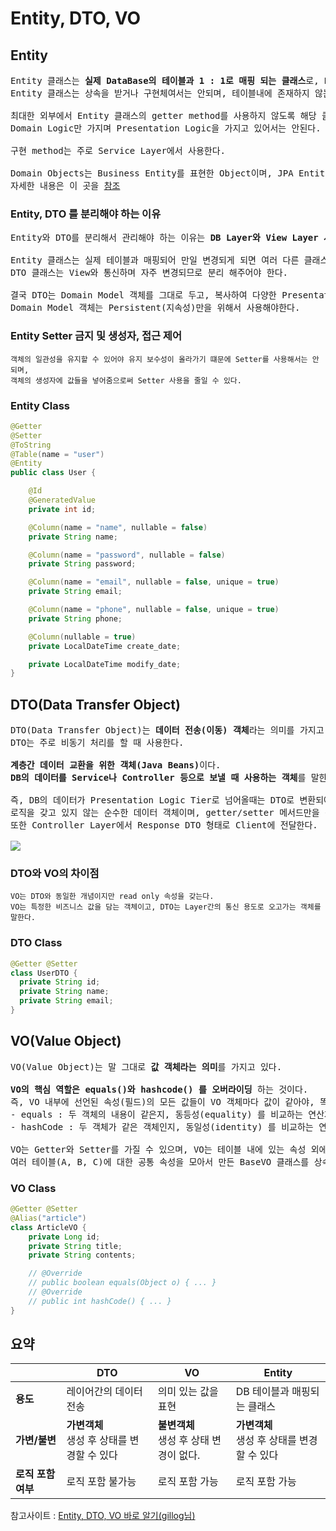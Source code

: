 # Entity, DTO, VO
## Entity
<pre>
Entity 클래스는 <b>실제 DataBase의 테이블과 1 : 1로 매핑 되는 클래스</b>로, <b>DB의 테이블내에 존재하는 컬럼만을 속성(필드)으로</b> 가져야 한다.
Entity 클래스는 상속을 받거나 구현체여서는 안되며, 테이블내에 존재하지 않는 컬럼을 가져서도 안된다.

최대한 외부에서 Entity 클래스의 getter method를 사용하지 않도록 해당 클래스 안에서 필요한 로직 method을 구현 해야하고,
Domain Logic만 가지며 Presentation Logic을 가지고 있어서는 안된다.

구현 method는 주로 Service Layer에서 사용한다.

Domain Objects는 Business Entity를 표현한 Object이며, JPA Entities는 Domain을 구현하는 데 유용한 특정 기술을 나타낸다.
자세한 내용은 이 곳을 <a href="https://stackoverflow.com/questions/10394667/are-domain-objects-the-same-as-jpa-entities">참조</a>
</pre>
### Entity, DTO 를 분리해야 하는 이유
<pre>
Entity와 DTO를 분리해서 관리해야 하는 이유는 <b>DB Layer와 View Layer 사이의 역할을 분리</b> 하기 위해서다.

Entity 클래스는 실제 테이블과 매핑되어 만일 변경되게 되면 여러 다른 클래스에 영향을 끼친다.
DTO 클래스는 View와 통신하며 자주 변경되므로 분리 해주어야 한다.

결국 DTO는 Domain Model 객체를 그대로 두고, 복사하여 다양한 Presentation Logic을 추가한 정도로 사용하며
Domain Model 객체는 Persistent(지속성)만을 위해서 사용해야한다.
</pre>
### Entity Setter 금지 및 생성자, 접근 제어
```
객체의 일관성을 유지할 수 있어야 유지 보수성이 올라가기 떄문에 Setter를 사용해서는 안되며,
객체의 생성자에 값들을 넣어줌으로써 Setter 사용을 줄일 수 있다.
```
### Entity Class
```java
@Getter
@Setter
@ToString
@Table(name = "user")
@Entity
public class User {

    @Id
    @GeneratedValue
    private int id;

    @Column(name = "name", nullable = false)
    private String name;

    @Column(name = "password", nullable = false)
    private String password;

    @Column(name = "email", nullable = false, unique = true)
    private String email;

    @Column(name = "phone", nullable = false, unique = true)
    private String phone;

    @Column(nullable = true)
    private LocalDateTime create_date;

    private LocalDateTime modify_date;
}
```
## DTO(Data Transfer Object)
<pre>
DTO(Data Transfer Object)는 <b>데이터 전송(이동) 객체</b>라는 의미를 가지고 있다.
DTO는 주로 비동기 처리를 할 때 사용한다.

<b>계층간 데이터 교환을 위한 객체(Java Beans)</b>이다.
<b>DB의 데이터를 Service나 Controller 등으로 보낼 때 사용하는 객체</b>를 말한다.

즉, DB의 데이터가 Presentation Logic Tier로 넘어올때는 DTO로 변환되어 오고가는 것이다.
로직을 갖고 있지 않는 순수한 데이터 객체이며, getter/setter 메서드만을 갖는다.
또한 Controller Layer에서 Response DTO 형태로 Client에 전달한다.

<img src="https://github.com/RyuKyeongWoo/TIL/blob/main/SpringBoot/img/structure.PNG"/>
</pre>
### DTO와 VO의 차이점
```
VO는 DTO와 동일한 개념이지만 read only 속성을 갖는다.
VO는 특정한 비즈니스 값을 담는 객체이고, DTO는 Layer간의 통신 용도로 오고가는 객체를 말한다.
```
### DTO Class
```java
@Getter @Setter
class UserDTO {
  private String id;
  private String name;
  private String email;
}
```
## VO(Value Object)
<pre>
VO(Value Object)는 말 그대로 <b>값 객체라는 의미</b>를 가지고 있다.

<b>VO의 핵심 역할은 equals()와 hashcode() 를 오버라이딩</b> 하는 것이다.
즉, VO 내부에 선언된 속성(필드)의 모든 값들이 VO 객체마다 값이 같아야, 똑같은 객체라고 판별한다.
- equals : 두 객체의 내용이 같은지, 동등성(equality) 를 비교하는 연산자
- hashCode : 두 객체가 같은 객체인지, 동일성(identity) 를 비교하는 연산자

VO는 Getter와 Setter를 가질 수 있으며, VO는 테이블 내에 있는 속성 외에 추가적인 속성을 가질 수 있으며,
여러 테이블(A, B, C)에 대한 공통 속성을 모아서 만든 BaseVO 클래스를 상속받아서 사용할 수도 있다.
</pre>
### VO Class
```java
@Getter @Setter
@Alias("article")
class ArticleVO {
    private Long id;
    private String title;
    private String contents;

    // @Override
    // public boolean equals(Object o) { ... }
    // @Override
    // public int hashCode() { ... }
}
```
## 요약
| |**DTO**|**VO**|**Entity**|
|------|------|------|------|
|**용도**|레이어간의 데이터 전송|의미 있는 값을 표현|DB 테이블과 매핑되는 클래스|
|**가변/불변**|**가변객체**</br>생성 후 상태를 변경할 수 있다|**불변객체**</br>생성 후 상태 변경이 없다.|**가변객체** </br>생성 후 상태를 변경할 수 있다|
|**로직 포함 여부**|로직 포함 불가능|로직 포함 가능|로직 포함 가능|

참고사이트 : [Entity, DTO, VO 바로 알기(gillog님)](https://velog.io/@gillog/Entity-DTO-VO-%EB%B0%94%EB%A1%9C-%EC%95%8C%EA%B8%B0)

